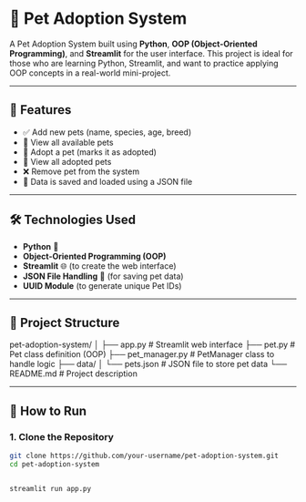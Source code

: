 # 🐾 Pet Adoption System

A Pet Adoption System built using **Python**, **OOP (Object-Oriented Programming)**, and **Streamlit** for the user interface. This project is ideal for those who are learning Python, Streamlit, and want to practice applying OOP concepts in a real-world mini-project.

---

## 📌 Features

- ✅ Add new pets (name, species, age, breed)
- 👀 View all available pets
- 🐶 Adopt a pet (marks it as adopted)
- 📄 View all adopted pets
- ❌ Remove pet from the system
- 💾 Data is saved and loaded using a JSON file

---

## 🛠️ Technologies Used

- **Python** 🐍
- **Object-Oriented Programming (OOP)**
- **Streamlit** 🌐 (to create the web interface)
- **JSON File Handling** 📁 (for saving pet data)
- **UUID Module** (to generate unique Pet IDs)

---

## 📂 Project Structure

pet-adoption-system/
│
├── app.py # Streamlit web interface
├── pet.py # Pet class definition (OOP)
├── pet_manager.py # PetManager class to handle logic
├── data/
│ └── pets.json # JSON file to store pet data
└── README.md # Project description


---

## 🚀 How to Run

### 1. Clone the Repository

```bash
git clone https://github.com/your-username/pet-adoption-system.git
cd pet-adoption-system


streamlit run app.py


